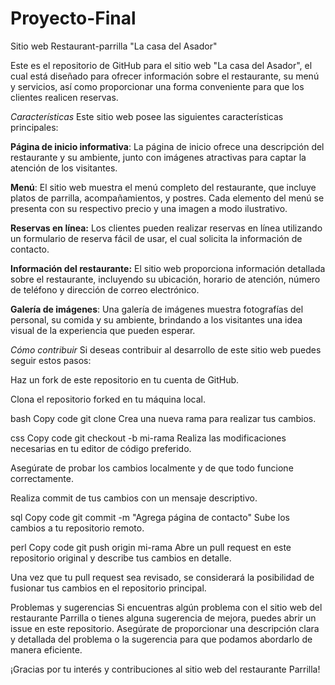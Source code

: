 # Proyecto-Final
Sitio web Restaurant-parrilla "La casa del Asador"

Este es el repositorio de GitHub para el sitio web "La casa del Asador", el cual está diseñado para ofrecer información sobre el restaurante, su menú y servicios, así como proporcionar una forma conveniente para que los clientes realicen reservas.

*Características*
Este sitio web posee las siguientes características principales:

**Página de inicio informativa**: La página de inicio ofrece una descripción del restaurante y su ambiente, junto con imágenes atractivas para captar la atención de los visitantes.

**Menú**: El sitio web muestra el menú completo del restaurante, que incluye platos de parrilla, acompañamientos, y postres. Cada elemento del menú se presenta con su respectivo precio y una imagen a modo ilustrativo.

**Reservas en línea:** Los clientes pueden realizar reservas en línea utilizando un formulario de reserva fácil de usar, el cual solicita la información de contacto.

**Información del restaurante:** El sitio web proporciona información detallada sobre el restaurante, incluyendo su ubicación, horario de atención, número de teléfono y dirección de correo electrónico.

**Galería de imágenes**: Una galería de imágenes muestra fotografías del personal, su comida y su ambiente, brindando a los visitantes una idea visual de la experiencia que pueden esperar.

*Cómo contribuir*
Si deseas contribuir al desarrollo de este sitio web puedes seguir estos pasos:

Haz un fork de este repositorio en tu cuenta de GitHub.

Clona el repositorio forked en tu máquina local.

bash
Copy code 
git clone 
Crea una nueva rama para realizar tus cambios.

css
Copy code
git checkout -b mi-rama
Realiza las modificaciones necesarias en tu editor de código preferido.

Asegúrate de probar los cambios localmente y de que todo funcione correctamente.

Realiza commit de tus cambios con un mensaje descriptivo.

sql
Copy code
git commit -m "Agrega página de contacto"
Sube los cambios a tu repositorio remoto.

perl
Copy code
git push origin mi-rama
Abre un pull request en este repositorio original y describe tus cambios en detalle.

Una vez que tu pull request sea revisado, se considerará la posibilidad de fusionar tus cambios en el repositorio principal.

Problemas y sugerencias
Si encuentras algún problema con el sitio web del restaurante Parrilla o tienes alguna sugerencia de mejora, puedes abrir un issue en este repositorio. Asegúrate de proporcionar una descripción clara y detallada del problema o la sugerencia para que podamos abordarlo de manera eficiente.

¡Gracias por tu interés y contribuciones al sitio web del restaurante Parrilla!
